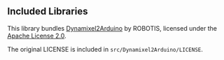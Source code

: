 ## Included Libraries

This library bundles [Dynamixel2Arduino](https://github.com/ROBOTIS-GIT/Dynamixel2Arduino) by ROBOTIS,
licensed under the [Apache License 2.0](https://www.apache.org/licenses/LICENSE-2.0).

The original LICENSE is included in `src/Dynamixel2Arduino/LICENSE`.
